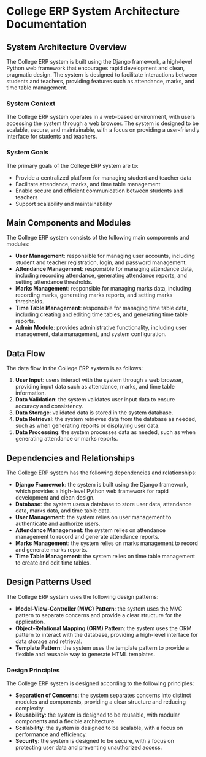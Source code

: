 # College ERP System Architecture Documentation
## System Architecture Overview
The College ERP system is built using the Django framework, a high-level Python web framework that encourages rapid development and clean, pragmatic design. The system is designed to facilitate interactions between students and teachers, providing features such as attendance, marks, and time table management.

### System Context
The College ERP system operates in a web-based environment, with users accessing the system through a web browser. The system is designed to be scalable, secure, and maintainable, with a focus on providing a user-friendly interface for students and teachers.

### System Goals
The primary goals of the College ERP system are to:

* Provide a centralized platform for managing student and teacher data
* Facilitate attendance, marks, and time table management
* Enable secure and efficient communication between students and teachers
* Support scalability and maintainability

## Main Components and Modules
The College ERP system consists of the following main components and modules:

* **User Management**: responsible for managing user accounts, including student and teacher registration, login, and password management.
* **Attendance Management**: responsible for managing attendance data, including recording attendance, generating attendance reports, and setting attendance thresholds.
* **Marks Management**: responsible for managing marks data, including recording marks, generating marks reports, and setting marks thresholds.
* **Time Table Management**: responsible for managing time table data, including creating and editing time tables, and generating time table reports.
* **Admin Module**: provides administrative functionality, including user management, data management, and system configuration.

## Data Flow
The data flow in the College ERP system is as follows:

1. **User Input**: users interact with the system through a web browser, providing input data such as attendance, marks, and time table information.
2. **Data Validation**: the system validates user input data to ensure accuracy and consistency.
3. **Data Storage**: validated data is stored in the system database.
4. **Data Retrieval**: the system retrieves data from the database as needed, such as when generating reports or displaying user data.
5. **Data Processing**: the system processes data as needed, such as when generating attendance or marks reports.

## Dependencies and Relationships
The College ERP system has the following dependencies and relationships:

* **Django Framework**: the system is built using the Django framework, which provides a high-level Python web framework for rapid development and clean design.
* **Database**: the system uses a database to store user data, attendance data, marks data, and time table data.
* **User Management**: the system relies on user management to authenticate and authorize users.
* **Attendance Management**: the system relies on attendance management to record and generate attendance reports.
* **Marks Management**: the system relies on marks management to record and generate marks reports.
* **Time Table Management**: the system relies on time table management to create and edit time tables.

## Design Patterns Used
The College ERP system uses the following design patterns:

* **Model-View-Controller (MVC) Pattern**: the system uses the MVC pattern to separate concerns and provide a clear structure for the application.
* **Object-Relational Mapping (ORM) Pattern**: the system uses the ORM pattern to interact with the database, providing a high-level interface for data storage and retrieval.
* **Template Pattern**: the system uses the template pattern to provide a flexible and reusable way to generate HTML templates.

### Design Principles
The College ERP system is designed according to the following principles:

* **Separation of Concerns**: the system separates concerns into distinct modules and components, providing a clear structure and reducing complexity.
* **Reusability**: the system is designed to be reusable, with modular components and a flexible architecture.
* **Scalability**: the system is designed to be scalable, with a focus on performance and efficiency.
* **Security**: the system is designed to be secure, with a focus on protecting user data and preventing unauthorized access.